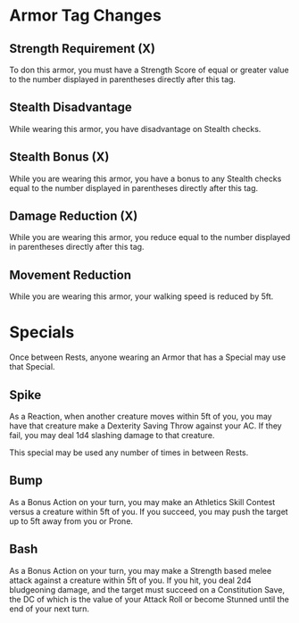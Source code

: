 # Armor Tag Changes
## Strength Requirement (X)
To don this armor, you must have a Strength Score of equal or greater value to the number displayed in parentheses directly after this tag.
## Stealth Disadvantage
While wearing this armor, you have disadvantage on Stealth checks.
## Stealth Bonus (X)
While you are wearing this armor, you have a bonus to any Stealth checks equal to the number displayed in parentheses directly after this tag.
## Damage Reduction (X)
While you are wearing this armor, you reduce  equal to the number displayed in parentheses directly after this tag.
## Movement Reduction
While you are wearing this armor, your walking speed is reduced by 5ft.
# Specials
Once between Rests, anyone wearing an Armor that has a Special may use that Special.
## Spike
As a Reaction, when another creature moves within 5ft of you, you may have that creature make a Dexterity Saving Throw against your AC. If they fail, you may deal 1d4 slashing damage to that creature.

This special may be used any number of times in between Rests.

## Bump
As a Bonus Action on your turn, you may make an Athletics Skill Contest versus a creature within 5ft of you. If you succeed, you may push the target up to 5ft away from you or Prone.

## Bash
As a Bonus Action on your turn, you may make a Strength based melee attack against a creature within 5ft of you. If you hit, you deal 2d4 bludgeoning damage, and the target must succeed on a Constitution Save, the DC of which is the value of your Attack Roll or become Stunned until the end of your next turn.